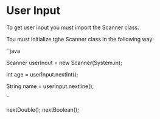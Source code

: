 # User Input

To get user input you must import the Scanner class.

Tou must initialize tghe Scanner class in the following way:

``java

Scanner userInout = new Scanner(System.in);

int age = userInput.nextInt();

String name = userInput.nextline();

``

nextDouble();
nextBoolean();